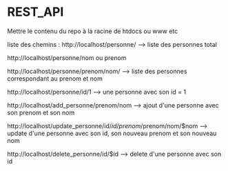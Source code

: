 # REST_API
Mettre le contenu du repo à la racine de htdocs ou www etc





liste des chemins :
http://localhost/personne/ --> liste des personnes total

http://localhost/personne/nom ou prenom

http://localhost/personne/prenom/nom/ --> liste des personnes correspondant au prenom et nom

http://localhost/personne/id/1 --> une personne avec son id = 1

http://localhost/add_personne/prenom/nom --> ajout d'une personne avec son prenom et son nom

http://localhost/update_personne/id/$id/prenom/$prenom/nom/$nom --> update d'une personne avec son id, son nouveau prenom et son nouveau nom

http://localhost/delete_personne/id/$id --> delete d'une personne avec son id
